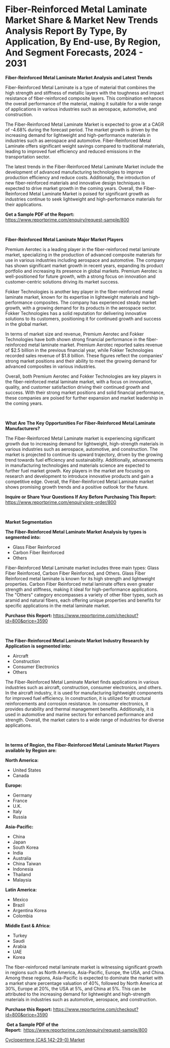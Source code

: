 <p><h1>Fiber-Reinforced Metal Laminate Market Share & Market New Trends Analysis Report By Type, By Application, By End-use, By Region, And Segment Forecasts, 2024 - 2031</h1></p><p><strong>Fiber-Reinforced Metal Laminate Market Analysis and Latest Trends</strong></p>
<p><p>Fiber-Reinforced Metal Laminate is a type of material that combines the high strength and stiffness of metallic layers with the toughness and impact resistance of fiber-reinforced composite layers. This combination enhances the overall performance of the material, making it suitable for a wide range of applications in various industries such as aerospace, automotive, and construction.</p><p>The Fiber-Reinforced Metal Laminate Market is expected to grow at a CAGR of -4.68% during the forecast period. The market growth is driven by the increasing demand for lightweight and high-performance materials in industries such as aerospace and automotive. Fiber-Reinforced Metal Laminate offers significant weight savings compared to traditional materials, leading to improved fuel efficiency and reduced emissions in the transportation sector.</p><p>The latest trends in the Fiber-Reinforced Metal Laminate Market include the development of advanced manufacturing technologies to improve production efficiency and reduce costs. Additionally, the introduction of new fiber-reinforced materials and innovative design techniques is expected to drive market growth in the coming years. Overall, the Fiber-Reinforced Metal Laminate Market is poised for significant growth as industries continue to seek lightweight and high-performance materials for their applications.</p></p>
<p><strong>Get a Sample PDF of the Report:&nbsp;</strong> <a href="https://www.reportprime.com/enquiry/request-sample/800">https://www.reportprime.com/enquiry/request-sample/800</a></p>
<p>&nbsp;</p>
<p><strong>Fiber-Reinforced Metal Laminate Major Market Players</strong></p>
<p><p>Premium Aerotec is a leading player in the fiber-reinforced metal laminate market, specializing in the production of advanced composite materials for use in various industries including aerospace and automotive. The company has shown significant market growth in recent years, expanding its product portfolio and increasing its presence in global markets. Premium Aerotec is well-positioned for future growth, with a strong focus on innovation and customer-centric solutions driving its market success.</p><p>Fokker Technologies is another key player in the fiber-reinforced metal laminate market, known for its expertise in lightweight materials and high-performance composites. The company has experienced steady market growth, with a growing demand for its products in the aerospace sector. Fokker Technologies has a solid reputation for delivering innovative solutions to its customers, positioning it for continued growth and success in the global market.</p><p>In terms of market size and revenue, Premium Aerotec and Fokker Technologies have both shown strong financial performance in the fiber-reinforced metal laminate market. Premium Aerotec reported sales revenue of $2.5 billion in the previous financial year, while Fokker Technologies recorded sales revenue of $1.8 billion. These figures reflect the companies' strong market positions and their ability to meet the growing demand for advanced composites in various industries.</p><p>Overall, both Premium Aerotec and Fokker Technologies are key players in the fiber-reinforced metal laminate market, with a focus on innovation, quality, and customer satisfaction driving their continued growth and success. With their strong market positions and solid financial performance, these companies are poised for further expansion and market leadership in the coming years.</p></p>
<p>&nbsp;</p>
<p><strong>What Are The Key Opportunities For Fiber-Reinforced Metal Laminate Manufacturers?</strong></p>
<p><p>The Fiber-Reinforced Metal Laminate market is experiencing significant growth due to increasing demand for lightweight, high-strength materials in various industries such as aerospace, automotive, and construction. The market is projected to continue its upward trajectory, driven by the growing trend towards fuel efficiency and sustainability. Additionally, advancements in manufacturing technologies and materials science are expected to further fuel market growth. Key players in the market are focusing on research and development to introduce innovative products and gain a competitive edge. Overall, the Fiber-Reinforced Metal Laminate market shows promising growth trends and a positive outlook for the future.</p></p>
<p><strong>Inquire or Share Your Questions If Any Before Purchasing This Report:</strong> <a href="https://www.reportprime.com/enquiry/pre-order/800">https://www.reportprime.com/enquiry/pre-order/800</a></p>
<p>&nbsp;</p>
<p><strong>Market Segmentation</strong></p>
<p><strong>The Fiber-Reinforced Metal Laminate Market Analysis by types is segmented into:</strong></p>
<p><ul><li>Glass Fiber Reinforced</li><li>Carbon Fiber Reinforced</li><li>Others</li></ul></p>
<p><p>Fiber-Reinforced Metal Laminate market includes three main types: Glass Fiber Reinforced, Carbon Fiber Reinforced, and Others. Glass Fiber Reinforced metal laminate is known for its high strength and lightweight properties. Carbon Fiber Reinforced metal laminate offers even greater strength and stiffness, making it ideal for high-performance applications. The "Others" category encompasses a variety of other fiber types, such as aramid and natural fibers, each offering unique properties and benefits for specific applications in the metal laminate market.</p></p>
<p><strong>Purchase this Report:&nbsp;</strong><a href="https://www.reportprime.com/checkout?id=800&price=3590">https://www.reportprime.com/checkout?id=800&price=3590</a></p>
<p>&nbsp;</p>
<p><strong>The Fiber-Reinforced Metal Laminate Market Industry Research by Application is segmented into:</strong></p>
<p><ul><li>Aircraft</li><li>Construction</li><li>Consumer Electronics</li><li>Others</li></ul></p>
<p><p>The Fiber-Reinforced Metal Laminate Market finds applications in various industries such as aircraft, construction, consumer electronics, and others. In the aircraft industry, it is used for manufacturing lightweight components for improved fuel efficiency. In construction, it is utilized for structural reinforcements and corrosion resistance. In consumer electronics, it provides durability and thermal management benefits. Additionally, it is used in automotive and marine sectors for enhanced performance and strength. Overall, the market caters to a wide range of industries for diverse applications.</p></p>
<p>&nbsp;</p>
<p><strong>In terms of Region, the Fiber-Reinforced Metal Laminate Market Players available by Region are:</strong></p>
<p>
    <p> <strong> North America: </strong>
        <ul>
            <li>United States</li>
            <li>Canada</li>
        </ul>
        </p> 
    <p> <strong> Europe: </strong>
        <ul>
            <li>Germany</li>
            <li>France</li>
            <li>U.K.</li>
            <li>Italy</li>
            <li>Russia</li>
        </ul>
        </p> 
    <p> <strong> Asia-Pacific: </strong>
        <ul>
            <li>China</li>
            <li>Japan</li>
            <li>South Korea</li>
            <li>India</li>
            <li>Australia</li>
            <li>China Taiwan</li>
            <li>Indonesia</li>
            <li>Thailand</li>
            <li>Malaysia</li>
        </ul>
        </p> 
    <p> <strong> Latin America: </strong>
        <ul>
            <li>Mexico</li>
            <li>Brazil</li>
            <li>Argentina Korea</li>
            <li>Colombia</li>
        </ul>
        </p> 
    <p> <strong> Middle East & Africa: </strong>
        <ul>
            <li>Turkey</li>
            <li>Saudi</li>
            <li>Arabia</li>
            <li>UAE</li>
            <li>Korea</li>
        </ul>
    </p>
    </p>
<p><p>The fiber-reinforced metal laminate market is witnessing significant growth in regions such as North America, Asia-Pacific, Europe, the USA, and China. Among these regions, Asia-Pacific is expected to dominate the market with a market share percentage valuation of 40%, followed by North America at 30%, Europe at 20%, the USA at 5%, and China at 5%. This can be attributed to the increasing demand for lightweight and high-strength materials in industries such as automotive, aerospace, and construction.</p></p>
<p><strong>Purchase this Report: </strong><a href="https://www.reportprime.com/checkout?id=800&price=3590">https://www.reportprime.com/checkout?id=800&price=3590</a></p>
<p>&nbsp;<strong>Get a Sample PDF of the Report:&nbsp;&nbsp;</strong><a href="https://www.reportprime.com/enquiry/request-sample/800">https://www.reportprime.com/enquiry/request-sample/800</a></p>
<p><strong></strong></p>
<p><p><a href="https://github.com/arionmp/Market-Research-Report-List-2/blob/main/cyclopentene-cas-142-29-0-market.md">Cyclopentene (CAS 142-29-0) Market</a></p></p>